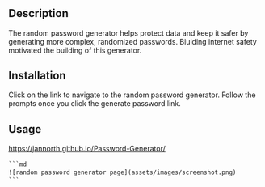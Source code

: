 # <Password-Generator>

## Description

The random password generator helps protect data and keep it safer by generating more complex, randomized passwords. Biulding internet safety motivated the building of this generator.

## Installation

Click on the link to navigate to the random password generator. Follow the prompts once you click the generate password link.

## Usage

https://jannorth.github.io/Password-Generator/

    ```md
    ![random password generator page](assets/images/screenshot.png)
    ```